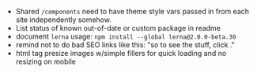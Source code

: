 - Shared `/components` need to have theme style vars passed in from each site
  independently somehow.
- List status of known out-of-date or custom package in readme
- document `lerna` usage: `npm install --global lerna@2.0.0-beta.30`
- remind not to do bad SEO links like this: "so to see the stuff, click <here>."
- html tag presize images w/simple fillers for quick loading and
  no resizing on mobile
